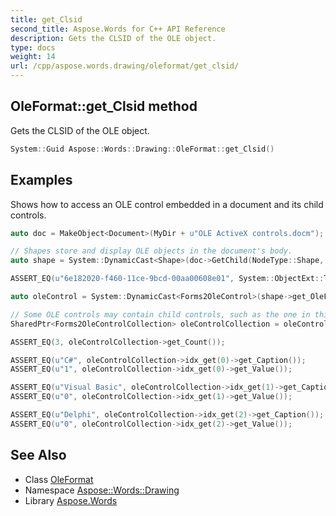 ```yaml
---
title: get_Clsid
second_title: Aspose.Words for C++ API Reference
description: Gets the CLSID of the OLE object.
type: docs
weight: 14
url: /cpp/aspose.words.drawing/oleformat/get_clsid/
---
```

## OleFormat::get_Clsid method


Gets the CLSID of the OLE object.

```cpp
System::Guid Aspose::Words::Drawing::OleFormat::get_Clsid()
```


## Examples



Shows how to access an OLE control embedded in a document and its child controls. 
```cpp
auto doc = MakeObject<Document>(MyDir + u"OLE ActiveX controls.docm");

// Shapes store and display OLE objects in the document's body.
auto shape = System::DynamicCast<Shape>(doc->GetChild(NodeType::Shape, 0, true));

ASSERT_EQ(u"6e182020-f460-11ce-9bcd-00aa00608e01", System::ObjectExt::ToString(shape->get_OleFormat()->get_Clsid()));

auto oleControl = System::DynamicCast<Forms2OleControl>(shape->get_OleFormat()->get_OleControl());

// Some OLE controls may contain child controls, such as the one in this document with three options buttons.
SharedPtr<Forms2OleControlCollection> oleControlCollection = oleControl->get_ChildNodes();

ASSERT_EQ(3, oleControlCollection->get_Count());

ASSERT_EQ(u"C#", oleControlCollection->idx_get(0)->get_Caption());
ASSERT_EQ(u"1", oleControlCollection->idx_get(0)->get_Value());

ASSERT_EQ(u"Visual Basic", oleControlCollection->idx_get(1)->get_Caption());
ASSERT_EQ(u"0", oleControlCollection->idx_get(1)->get_Value());

ASSERT_EQ(u"Delphi", oleControlCollection->idx_get(2)->get_Caption());
ASSERT_EQ(u"0", oleControlCollection->idx_get(2)->get_Value());
```

## See Also

* Class [OleFormat](../)
* Namespace [Aspose::Words::Drawing](../../)
* Library [Aspose.Words](../../../)
